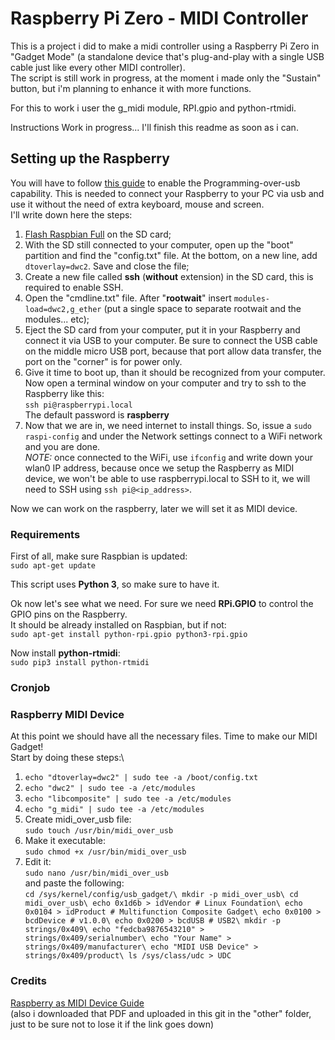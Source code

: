 
# Raspberry Pi Zero - MIDI Controller

This is a project i did to make a midi controller using a Raspberry Pi Zero in "Gadget Mode" (a standalone device that's plug-and-play with a single USB cable just like every other MIDI controller).\
The script is still work in progress, at the moment i made only the "Sustain" button, but i'm planning to enhance it with more functions.

For this to work i user the g_midi module, RPI.gpio and python-rtmidi.

Instructions Work in progress... I'll finish this readme as soon as i can.


## Setting up the Raspberry
You will have to follow [this guide](https://blog.gbaman.info/?p=791) to enable the Programming-over-usb capability. This is needed to connect your Raspberry to your PC via usb and use it without the need of extra keyboard, mouse and screen.\
I'll write down here the steps:
1. [Flash Raspbian Full](https://www.raspberrypi.org/downloads/raspbian/) on the SD card;
2. With the SD still connected to your computer, open up the "boot" partition and find the "config.txt" file. At the bottom, on a new line, add `dtoverlay=dwc2`. Save and close the file;
3. Create a new file called **ssh** (**without** extension) in the SD card, this is required to enable SSH.
4. Open the "cmdline.txt" file. After "**rootwait**" insert `modules-load=dwc2,g_ether` (put a single space to separate rootwait and the modules... etc);
5. Eject the SD card from your computer, put it in your Raspberry and connect it via USB to your computer. Be sure to connect the USB cable on the middle micro USB port, because that port allow data transfer, the port on the "corner" is for power only.
6. Give it time to boot up, than it should be recognized from your computer. Now open a terminal window on your computer and try to ssh to the Raspberry like this:\
`ssh pi@raspberrypi.local`\
The default password is **raspberry**
7. Now that we are in, we need internet to install things. So, issue a `sudo raspi-config` and under the Network settings connect to a WiFi network and you are done.\
*NOTE:* once connected to the WiFi, use `ifconfig` and write down your wlan0 IP address, because once we setup the Raspberry as MIDI device, we won't be able to use raspberrypi.local to SSH to it, we will need to SSH using `ssh pi@<ip_address>`.

Now we can work on the raspberry, later we will set it as MIDI device.

### Requirements
First of all, make sure Raspbian is updated:\
`sudo apt-get update`

This script uses **Python 3**, so make sure to have it.

Ok now let's see what we need. For sure we need **RPi.GPIO** to control the GPIO pins on the Raspberry.\
It should be already installed on Raspbian, but if not:\
`sudo apt-get install python-rpi.gpio python3-rpi.gpio`

Now install **python-rtmidi**:\
`sudo pip3 install python-rtmidi`

### Cronjob

### Raspberry MIDI Device
At this point we should have all the necessary files. Time to make our MIDI Gadget!\
Start by doing these steps:\
1. `echo "dtoverlay=dwc2" | sudo tee -a /boot/config.txt`
2. `echo "dwc2" | sudo tee -a /etc/modules`
3. `echo "libcomposite" | sudo tee -a /etc/modules`
4. `echo "g_midi" | sudo tee -a /etc/modules`
5. Create midi_over_usb file:\
`sudo touch /usr/bin/midi_over_usb`
6. Make it executable:\
`sudo chmod +x /usr/bin/midi_over_usb`
7. Edit it:\
`sudo nano /usr/bin/midi_over_usb`\
and paste the following:\
`cd /sys/kernel/config/usb_gadget/\
mkdir -p midi_over_usb\
cd midi_over_usb\
echo 0x1d6b > idVendor # Linux Foundation\
echo 0x0104 > idProduct # Multifunction Composite Gadget\
echo 0x0100 > bcdDevice # v1.0.0\
echo 0x0200 > bcdUSB # USB2\
mkdir -p strings/0x409\
echo "fedcba9876543210" > strings/0x409/serialnumber\
echo "Your Name" > strings/0x409/manufacturer\
echo "MIDI USB Device" > strings/0x409/product\
ls /sys/class/udc > UDC`

### Credits
[Raspberry as MIDI Device Guide](https://ixdlab.itu.dk/wp-content/uploads/sites/17/2017/10/Setting-Up-Raspberry-Pi-for-MIDI.pdf)\
(also i downloaded that PDF and uploaded in this git in the "other" folder, just to be sure not to lose it if the link goes down)

